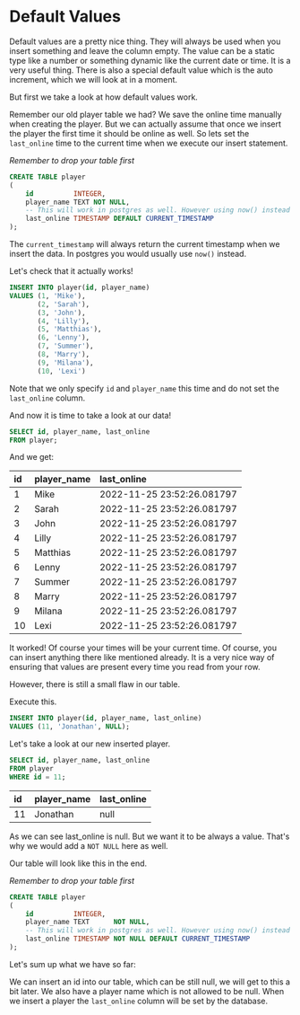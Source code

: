 # Default Values

Default values are a pretty nice thing. They will always be used when you insert something and leave the column
empty. The value can be a static type like a number or something dynamic like the current date or time. It is a very
useful thing. There is also a special default value which is the auto increment, which we will look at in a moment.

But first we take a look at how default values work.

Remember our old player table we had? We save the online time manually when creating the player. But we can actually
assume that once we insert the player the first time it should be online as well. So lets set the `last_online` time
to the current time when we execute our insert statement.

*Remember to drop your table first*

```sql
CREATE TABLE player
(
    id          INTEGER,
    player_name TEXT NOT NULL,
    -- This will work in postgres as well. However using now() instead is recommended
    last_online TIMESTAMP DEFAULT CURRENT_TIMESTAMP
);
```

The `current_timestamp` will always return the current timestamp when we insert the data. In postgres you would
usually use `now()` instead.

Let's check that it actually works!

```sql
INSERT INTO player(id, player_name)
VALUES (1, 'Mike'),
       (2, 'Sarah'),
       (3, 'John'),
       (4, 'Lilly'),
       (5, 'Matthias'),
       (6, 'Lenny'),
       (7, 'Summer'),
       (8, 'Marry'),
       (9, 'Milana'),
       (10, 'Lexi')
```

Note that we only specify `id` and `player_name` this time and do not set the `last_online` column.

And now it is time to take a look at our data!

```sql
SELECT id, player_name, last_online
FROM player;
```

And we get:

| id  | player\_name | last\_online               |
|:----|:-------------|:---------------------------|
| 1   | Mike         | 2022-11-25 23:52:26.081797 |
| 2   | Sarah        | 2022-11-25 23:52:26.081797 |
| 3   | John         | 2022-11-25 23:52:26.081797 |
| 4   | Lilly        | 2022-11-25 23:52:26.081797 |
| 5   | Matthias     | 2022-11-25 23:52:26.081797 |
| 6   | Lenny        | 2022-11-25 23:52:26.081797 |
| 7   | Summer       | 2022-11-25 23:52:26.081797 |
| 8   | Marry        | 2022-11-25 23:52:26.081797 |
| 9   | Milana       | 2022-11-25 23:52:26.081797 |
| 10  | Lexi         | 2022-11-25 23:52:26.081797 |

It worked! Of course your times will be your current time. Of course, you can insert anything there like mentioned
already. It is a very nice way of ensuring that values are present every time you read from your row.

However, there is still a small flaw in our table.

Execute this.

```sql
INSERT INTO player(id, player_name, last_online)
VALUES (11, 'Jonathan', NULL);
```

Let's take a look at our new inserted player.

```sql
SELECT id, player_name, last_online
FROM player
WHERE id = 11;
```

| id  | player\_name | last\_online |
|:----|:-------------|:-------------|
| 11  | Jonathan     | null         |

As we can see last_online is null. But we want it to be always a value. That's why we would add a `NOT NULL` here
as well.

Our table will look like this in the end.

*Remember to drop your table first*

```sql
CREATE TABLE player
(
    id          INTEGER,
    player_name TEXT      NOT NULL,
    -- This will work in postgres as well. However using now() instead is recommended
    last_online TIMESTAMP NOT NULL DEFAULT CURRENT_TIMESTAMP
);
```

Let's sum up what we have so far:

We can insert an id into our table, which can be still null, we will get to this a bit later. We also have a player
name which is not allowed to be null. When we insert a player the `last_online` column will be set by the database.
